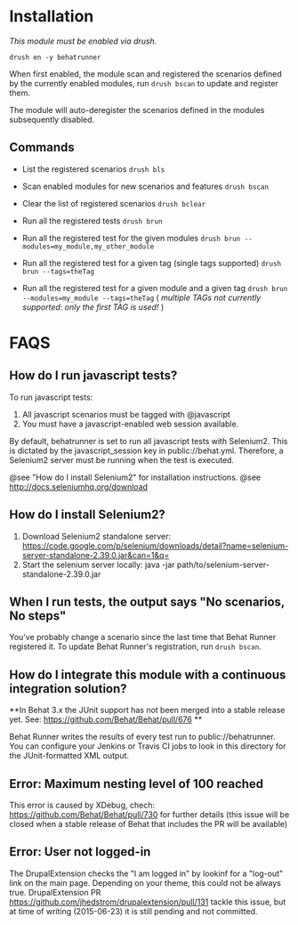 Installation
================================================================================

*This module must be enabled via drush.*

`drush en -y behatrunner`

When first enabled, the module scan and registered the scenarios defined by the
currently enabled modules, run `drush bscan` to update and register them.

The module will auto-deregister the scenarios defined in the modules subsequently
disabled.

Commands
--------------------------------------------------------------------------------

- List the registered scenarios
  `drush bls`

- Scan enabled modules for new scenarios and features
  `drush bscan`

- Clear the list of registered scenarios
  `drush bclear`

- Run all the registered tests
  `drush brun`

- Run all the registered test for the given modules
  `drush brun --modules=my_module,my_other_module`
  
- Run all the registered test for a given tag (single tags supported)
  `drush brun --tags=theTag`

      
- Run all the registered test for a given module and a given tag
  `drush brun --modules=my_module --tags=theTag`  ( *multiple TAGs not currently supported: only the first TAG is used!* )


FAQS
================================================================================

How do I run javascript tests?
--------------------------------------------------------------------------------

To run javascript tests:

1. All javascript scenarios must be tagged with @javascript
2. You must have a javascript-enabled web session available.

By default, behatrunner is set to run all javascript tests with
Selenium2. This is dictated by the javascript_session key in public://behat.yml.
Therefore, a Selenium2 server must be running when the test is executed.

@see "How do I install Selenium2" for installation instructions.
@see http://docs.seleniumhq.org/download

How do I install Selenium2?
--------------------------------------------------------------------------------

1. Download Selenium2 standalone server:
   https://code.google.com/p/selenium/downloads/detail?name=selenium-server-standalone-2.39.0.jar&can=1&q=
2. Start the selenium server locally:
   java -jar path/to/selenium-server-standalone-2.39.0.jar

When I run tests, the output says "No scenarios, No steps"
--------------------------------------------------------------------------------

You've probably change a scenario since the last time that Behat Runner
registered it. To update Behat Runner's registration, run `drush bscan`.

How do I integrate this module with a continuous integration solution?
--------------------------------------------------------------------------------

**In Behat 3.x the JUnit support has not been merged into a stable release yet.
See: https://github.com/Behat/Behat/pull/676 **

Behat Runner writes the results of every test run to public://behatrunner. You
can configure your Jenkins or Travis CI jobs to look in this directory for the
JUnit-formatted XML output.

Error: Maximum nesting level of 100 reached
--------------------------------------------------------------------------------
This error is caused by XDebug, chech: https://github.com/Behat/Behat/pull/730
for further details (this issue will be closed when a stable release of Behat
that includes the PR will be available)

Error: User not logged-in
--------------------------------------------------------------------------------
The DrupalExtension checks the "I am logged in" by lookinf for a "log-out" link
on the main page. Depending on your theme, this could not be always true.
DrupalExtension PR https://github.com/jhedstrom/drupalextension/pull/131 tackle
this issue, but at time of writing (2015-06-23) it is still pending and not
committed.

